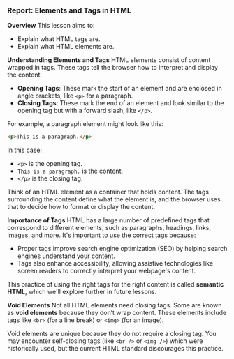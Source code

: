 ### Report: Elements and Tags in HTML

**Overview**
This lesson aims to:
- Explain what HTML tags are.
- Explain what HTML elements are.

**Understanding Elements and Tags**
HTML elements consist of content wrapped in tags. These tags tell the browser how to interpret and display the content. 

- **Opening Tags**: These mark the start of an element and are enclosed in angle brackets, like `<p>` for a paragraph.
- **Closing Tags**: These mark the end of an element and look similar to the opening tag but with a forward slash, like `</p>`.
  
For example, a paragraph element might look like this:
```html
<p>This is a paragraph.</p>
```
In this case:
- `<p>` is the opening tag.
- `This is a paragraph.` is the content.
- `</p>` is the closing tag.

Think of an HTML element as a container that holds content. The tags surrounding the content define what the element is, and the browser uses that to decide how to format or display the content.

**Importance of Tags**
HTML has a large number of predefined tags that correspond to different elements, such as paragraphs, headings, links, images, and more. It's important to use the correct tags because:
- Proper tags improve search engine optimization (SEO) by helping search engines understand your content.
- Tags also enhance accessibility, allowing assistive technologies like screen readers to correctly interpret your webpage's content.

This practice of using the right tags for the right content is called **semantic HTML**, which we'll explore further in future lessons.

**Void Elements**
Not all HTML elements need closing tags. Some are known as **void elements** because they don’t wrap content. These elements include tags like `<br>` (for a line break) or `<img>` (for an image).

Void elements are unique because they do not require a closing tag. You may encounter self-closing tags (like `<br />` or `<img />`) which were historically used, but the current HTML standard discourages this practice. 
